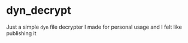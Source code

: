 # dyn_decrypt
Just a simple `dyn` file decrypter I made for personal usage and I felt like publishing it
